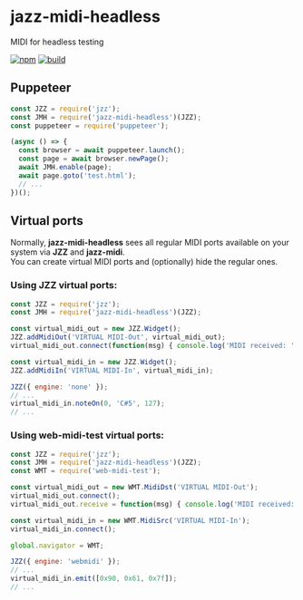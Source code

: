 # jazz-midi-headless

MIDI for headless testing

[![npm](https://img.shields.io/npm/v/jazz-midi-headless.svg)](https://www.npmjs.com/package/jazz-midi-headless)
[![build](https://github.com/jazz-soft/jazz-midi-headless/actions/workflows/build.yml/badge.svg)](https://github.com/jazz-soft/jazz-midi-headless/actions)

## Puppeteer

```js
const JZZ = require('jzz');
const JMH = require('jazz-midi-headless')(JZZ);
const puppeteer = require('puppeteer');

(async () => {
  const browser = await puppeteer.launch();
  const page = await browser.newPage();
  await JMH.enable(page);
  await page.goto('test.html');
  // ...
})();
```

## Virtual ports

Normally, **jazz-midi-headless** sees all regular MIDI ports available on your system
via **JZZ** and **jazz-midi**.  
You can create virtual MIDI ports and (optionally) hide the regular ones.

### Using JZZ virtual ports:

```js
const JZZ = require('jzz');
const JMH = require('jazz-midi-headless')(JZZ);

const virtual_midi_out = new JZZ.Widget();
JZZ.addMidiOut('VIRTUAL MIDI-Out', virtual_midi_out);
virtual_midi_out.connect(function(msg) { console.log('MIDI received: ' + msg); });

const virtual_midi_in = new JZZ.Widget();
JZZ.addMidiIn('VIRTUAL MIDI-In', virtual_midi_in);

JZZ({ engine: 'none' });
// ...
virtual_midi_in.noteOn(0, 'C#5', 127);
// ...
```

### Using web-midi-test virtual ports:

```js
const JZZ = require('jzz');
const JMH = require('jazz-midi-headless')(JZZ);
const WMT = require('web-midi-test');

const virtual_midi_out = new WMT.MidiDst('VIRTUAL MIDI-Out');
virtual_midi_out.connect();
virtual_midi_out.receive = function(msg) { console.log('MIDI received:', msg); };

const virtual_midi_in = new WMT.MidiSrc('VIRTUAL MIDI-In');
virtual_midi_in.connect();

global.navigator = WMT;

JZZ({ engine: 'webmidi' });
// ...
virtual_midi_in.emit([0x90, 0x61, 0x7f]);
// ...
```
